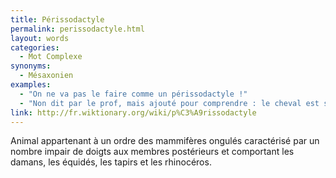 ```yaml
---
title: Périssodactyle
permalink: perissodactyle.html
layout: words
categories:
  - Mot Complexe
synonyms:
  - Mésaxonien
examples:
  - "On ne va pas le faire comme un périssodactyle !"
  - "Non dit par le prof, mais ajouté pour comprendre : le cheval est sans doute le périssodactyle le plus connu sur terre! "
link: http://fr.wiktionary.org/wiki/p%C3%A9rissodactyle
---
```


Animal appartenant à un ordre des mammifères ongulés caractérisé par un nombre impair de doigts aux membres postérieurs et comportant les damans, les équidés, les tapirs et les rhinocéros.
